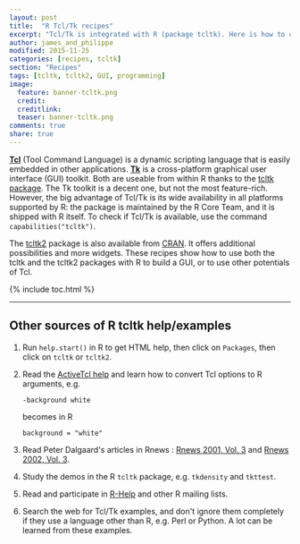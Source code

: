 ```yaml
---
layout: post
title:  "R Tcl/Tk recipes"
excerpt: "Tcl/Tk is integrated with R (package tcltk). Here is how to use it..."
author: james_and_philippe
modified: 2015-11-25
categories: [recipes, tcltk]
section: "Recipes"
tags: [tcltk, tcltk2, GUI, programming]
image:
  feature: banner-tcltk.png
  credit: 
  creditlink: 
  teaser: banner-tcltk.png
comments: true
share: true
---
```


**[Tcl](http://www.tcl.tk)** (Tool Command Language) is a dynamic scripting language that is easily embedded in other applications. **[Tk](http://www.tkdocs.com)** is a cross-platform graphical user interface (GUI) toolkit. Both are useable from within R thanks to the [tcltk package](https://stat.ethz.ch/R-manual/R-devel/library/tcltk/html/tcltk-package.html). The Tk toolkit is a decent one, but not the most feature-rich. However, the big advantage of Tcl/Tk is its wide availability in all platforms supported by R: the package is maintained by the R Core Team, and it is shipped with R itself. To check if Tcl/Tk is available, use the command `capabilities("tcltk")`.

The [tcltk2]() package is also available from [CRAN](). It offers additional possibilities and more widgets. These recipes show how to use both the tcltk and the tcltk2 packages with R to build a GUI, or to use other potentials of Tcl.



{% include toc.html %}

---

## Other sources of R tcltk help/examples

1. Run `help.start()` in R to get HTML help, then click on `Packages`, then click on `tcltk` or `tcltk2`.

2. Read the [ActiveTcl help](http://docs.activestate.com/activetcl/8.6/full_toc.html) and learn how to convert Tcl options to R arguments, e.g.
    
    ```
    -background white
    ```
    
    becomes in R
    
    ```
    background = "white"
    ```

3. Read Peter Dalgaard's articles in Rnews : [Rnews 2001, Vol. 3](https://cran.r-project.org/doc/Rnews/Rnews_2001-3.pdf) and [Rnews 2002, Vol. 3](https://cran.r-project.org/doc/Rnews/Rnews_2002-3.pdf).

4. Study the demos in the R `tcltk` package, e.g. `tkdensity` and `tkttest`.

5. Read and participate in [R-Help](https://www.r-project.org/mail.html) and other R mailing lists.

6. Search the web for Tcl/Tk examples, and don't ignore them completely if they use a language other than R, e.g. Perl or Python. A lot can be learned from these examples.

